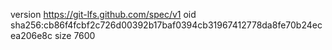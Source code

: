 version https://git-lfs.github.com/spec/v1
oid sha256:cb86f4fcbf2c726d00392b17baf0394cb31967412778da8fe70b24ecea206e8c
size 7600
